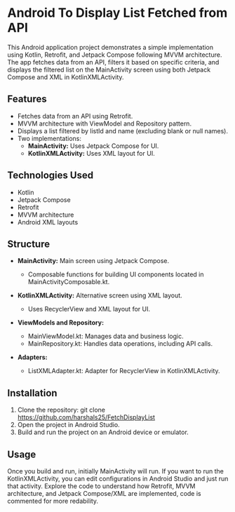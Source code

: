 # Android To Display List Fetched from API

This Android application project demonstrates a simple implementation using Kotlin, Retrofit, and Jetpack Compose following MVVM architecture. The app fetches data from an API, filters it based on specific criteria, and displays the filtered list on the MainActivity screen using both Jetpack Compose and XML in KotlinXMLActivity.

## Features

- Fetches data from an API using Retrofit.
- MVVM architecture with ViewModel and Repository pattern.
- Displays a list filtered by listId and name (excluding blank or null names).
- Two implementations:
  - **MainActivity:** Uses Jetpack Compose for UI.
  - **KotlinXMLActivity:** Uses XML layout for UI.

## Technologies Used

- Kotlin
- Jetpack Compose
- Retrofit
- MVVM architecture
- Android XML layouts

## Structure

- **MainActivity:** Main screen using Jetpack Compose.
  - Composable functions for building UI components located in MainActivityComposable.kt.

- **KotlinXMLActivity:** Alternative screen using XML layout.
  - Uses RecyclerView and XML layout for UI.

- **ViewModels and Repository:**
  - MainViewModel.kt: Manages data and business logic.
  - MainRepository.kt: Handles data operations, including API calls.

- **Adapters:**
  - ListXMLAdapter.kt: Adapter for RecyclerView in KotlinXMLActivity.

## Installation

1. Clone the repository: git clone https://github.com/harshals25/FetchDisplayList
2. Open the project in Android Studio.
3. Build and run the project on an Android device or emulator.

## Usage
Once you build and run, initially MainActivity will run. If you want to run the KotlinXMLActivity, you can edit configurations in Android Studio and just run that activity. 
Explore the code to understand how Retrofit, MVVM architecture, and Jetpack Compose/XML are implemented, code is commented for more redability. 

